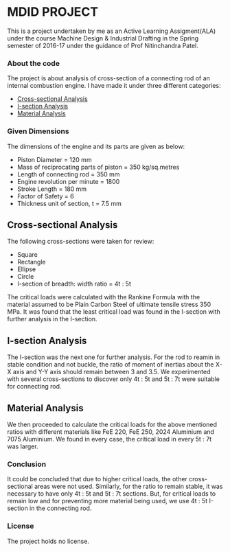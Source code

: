 # MDID PROJECT

This is a project undertaken by me as an Active Learning Assigment(ALA) under the course Machine Design & Industrial Drafting in the Spring semester of 2016-17 under the guidance of Prof Nitinchandra Patel.

### About the code

The project is about analysis of cross-section of a connecting rod of an internal combustion engine. I have made it under three different categories:

- [Cross-sectional Analysis](#cross-sectional-analysis)
- [I-section Analysis](#i-section-analysis)
- [Material Analysis](#material-analysis)

### Given Dimensions

The dimensions of the engine and its parts are given as below:
- Piston Diameter = 120 mm
- Mass of reciprocating parts of piston = 350 kg/sq.metres
- Length of connecting rod = 350 mm
- Engine revolution per minute = 1800
- Stroke Length = 180 mm 
- Factor of Safety = 6
- Thickness unit of section, t = 7.5 mm

## Cross-sectional Analysis

The following cross-sections were taken for review:
- Square
- Rectangle
- Ellipse
- Circle
- I-section of breadth: width ratio = 4t : 5t
 
 The critical loads were calculated with the Rankine Formula with the material assumed to be Plain Carbon Steel of ultimate tensile stress 350 MPa. It was found that the least critical load was found in the I-section with further analysis in the I-section.
 
 ## I-section Analysis
 
 The I-section was the next one for further analysis. For the rod to reamin in stable condition and not buckle, the ratio of moment of inertias about the X-X axis and Y-Y axis should remain between 3 and 3.5. We experimented with several cross-sections to discover only 4t : 5t and 5t : 7t were suitable for connecting rod.
 
 ## Material Analysis
 
 We then proceeded to calculate the critical loads for the above mentioned ratios with different materials like FeE 220, FeE 250, 2024 Aluminium and 7075 Aluminium. We found in every case, the critical load in every 5t : 7t was larger. 
 
### Conclusion

It could be concluded that due to higher critical loads, the other cross-sectional areas were not used. Similarly, for the ratio to remain stable, it was necessary to have only 4t : 5t and 5t : 7t sections. But, for critical loads to remain low and for preventing more material being used, we use 4t : 5t I-section in the connecting rod.

### License

The project holds no license.
